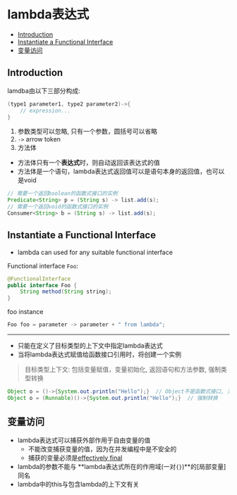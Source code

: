 # lambda表达式

- [Introduction](#introduction)
- [Instantiate a Functional Interface](#instantiate-a-functional-interface)
- [变量访问](#变量访问)

## Introduction

lamdba由以下三部分构成:

```java
(type1 parameter1, type2 parameter2)->{
    // expression...
}
```

1. 参数类型可以忽略, 只有一个参数，圆括号可以省略
2. `->` arrow token
3. 方法体

- 方法体只有一个**表达式**时，则自动返回该表达式的值
- 方法体是一个语句，lambda表达式返回值可以是语句本身的返回值，也可以是void

```java
// 需要一个返回boolean的函数式接口的实例
Predicate<String> p = (String s) -> list.add(s);
// 需要一个返回void的函数式接口的实例
Consumer<String> b = (String s) -> list.add(s);
```

## Instantiate a Functional Interface

- lambda can used for any suitable functional interface

Functional interface `Foo`:

```java
@FunctionalInterface
public interface Foo {
    String method(String string);
}
```

foo instance

```java
Foo foo = parameter -> parameter + " from lambda";
```

***

- 只能在定义了目标类型的上下文中指定lambda表达式
- 当将lambda表达式赋值给函数接口引用时，将创建一个实例

> 目标类型上下文: 包括变量赋值，变量初始化, 返回语句和方法参数, 强制类型转换

```java
Object o = ()->{System.out.println("Hello");}  // Object不是函数式接口, 无法根据上下文推断出lambda的类型
Object o = (Runnable)()->{System.out.println("Hello");}  // 强制转换
```

## 变量访问

- lambda表达式可以捕获外部作用于自由变量的值
  - 不能改变捕获变量的值，因为在并发编程中是不安全的
  - 捕获的变量必须是[effectively final](Java_Keyword_Final.md)
- lambda的参数不能与 **lambda表达式所在的作用域(一对`{}`)**的[局部变量]同名
- lambda中的this与包含lambda的上下文有关